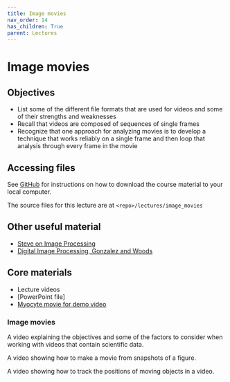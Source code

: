 ```yaml
---
title: Image movies
nav_order: 14
has_children: True
parent: Lectures
---
```


# Image movies

## Objectives

+ List some of the different file formats that are used for videos and some of their strengths and weaknesses
+ Recall that videos are composed of sequences of single frames
+ Recognize that one approach for analyzing movies is to develop a technique that works reliably on a single frame and then loop that analysis through every frame in the movie


## Accessing files

See [GitHub](../../GitHub/GitHub.html) for instructions on how to download the course material to your local computer.

The source files for this lecture are at `<repo>/lectures/image_movies`

## Other useful material

+ [Steve on Image Processing](https://blogs.mathworks.com/steve/)
+ [Digital Image Processing, Gonzalez and Woods](https://www.google.com/books/edition/_/738oAQAAMAAJ?hl=en&gbpv=1)

## Core materials

+ Lecture videos
+ [PowerPoint file]
+ [Myocyte movie for demo video](https://drive.google.com/file/d/1aHaKxk4YMFFagd1e1LZ8VIoY00d6_sWW/view?usp=sharing)

### Image movies

A video explaining the objectives and some of the factors to consider when working with videos that contain scientific data.

A video showing how to make a movie from snapshots of a figure.

A video showing how to track the positions of moving objects in a video.